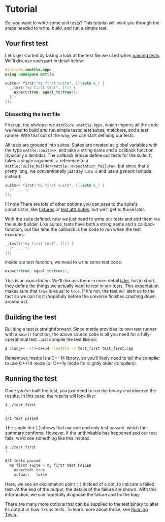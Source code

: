 # Tutorial

So, you want to write some unit tests? This tutorial will walk you through the
steps needed to write, build, and run a simple test.

## Your first test

Let's get started by taking a look at the test file we used when [running
tests](running-tests.md). We'll discuss each part in detail below:

```c++
#include <mettle.hpp>
using namespace mettle;

suite<> first("my first suite", [](auto &_) {
  _.test("my first test", []() {
    expect(true, equal_to(true));
  });
});
```

### Dissecting the test file

First up, the obvious: we `#include <mettle.hpp>`, which imports all the code we
need to build and run simple tests: test suites, matchers, and a test runner.
With that out of the way, we can start defining our tests.

All tests are grouped into suites. Suites are created as global variables with
the type `mettle::suite<>`, and take a string name and a callback function
(typically a lambda). The callback lets us define our tests for the suite. It
takes a single argument, a reference to a
`mettle::suite_builder<mettle::expectation_failure>`, but since that's pretty
long, we conventionally just say `auto &` and use a generic lambda instead:

```c++
suite<> first("my first suite", [](auto &_) {
  /* ... */
});
```

!!! note
    There are lots of other options you can pass to the suite's constructor,
    like [fixtures](writing-tests.md#fixtures) or [test
    attributes](writing-tests.md#test-attributes), but we'll get to those
    later.

With the suite defined, now we just need to write our tests and add them via
the suite builder. Like suites, tests have both a string name and a callback
function, but this time the callback is the code to run when the test executes:

```c++
_.test(("my first test", []() {
  /* ... */
});
```

Inside our test function, we need to write some test code:

```c++
expect(true, equal_to(true));
```

This is an *expectation*. We'll discuss them in more detail
[later](expectations.md), but in short, they define the things we actually want
to *test* in our tests. This expectation makes sure that `true` is equal to
`true`. If it's not, the test will alert us to the fact so we can fix it
(hopefully before the universe finishes crashing down around us).

## Building the test

Building a test is straightforward. Since mettle provides its own test runner
with a `main()` function, the above source code is all you need for a
fully-operational test. Just compile the test like so:

```sh
$ clang++ -std=c++14 -lmettle -o test_first test_first.cpp
```

Remember, mettle is a C++14 library, so you'll likely need to tell the compiler
to use C++14 mode (or C++1y mode for slightly older compilers).

## Running the test

Once you've built the test, you just need to run the binary and observe the
results. In this case, the results will look like:

```sh
$ ./test_first
.

1/1 test passed
```

The single dot (`.`) shows that our one and only test passed, which the summary
confirms. However, if the unthinkable has happened and our test fails, we'd see
something like this instead:

```sh
$ ./test_first
!

0/1 tests passed
  my first suite > my first test FAILED
    expected: true
    actual:   false
```

Here, we see an exclamation point (`!`) instead of a dot, to indicate a failed
test. At the end of the output, the details of the failure are shown. With this
information, we can hopefully diagnose the failure and fix the bug.

There are many more options that can be supplied to the test binary to alter its
output or how it runs tests. To learn more about those, see [Running
Tests](running-tests.md).
